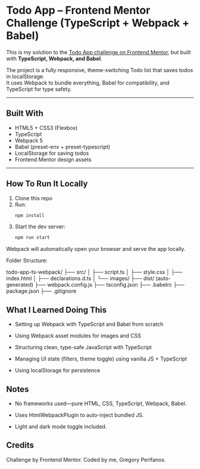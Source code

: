 # Todo App – Frontend Mentor Challenge (TypeScript + Webpack + Babel)

This is my solution to the [Todo App challenge on Frontend Mentor](https://www.frontendmentor.io/challenges/todo-app-Su1_KokOW), but built with **TypeScript, Webpack, and Babel**.

The project is a fully responsive, theme-switching Todo list that saves todos in localStorage.  
It uses Webpack to bundle everything, Babel for compatibility, and TypeScript for type safety.

---

## Built With

- HTML5 + CSS3 (Flexbox)
- TypeScript
- Webpack 5
- Babel (preset-env + preset-typescript)
- LocalStorage for saving todos
- Frontend Mentor design assets

---

## How To Run It Locally

1. Clone this repo
2. Run:
   ```bash
   npm install
3. Start the dev server:
    ```bash
    npm run start
Webpack will automatically open your browser and serve the app locally.

Folder Structure:

todo-app-ts-webpack/
├── src/
│   ├── script.ts
│   ├── style.css
│   ├── index.html
│   ├── declarations.d.ts
│   └── images/
├── dist/ (auto-generated)
├── webpack.config.js
├── tsconfig.json
├── .babelrc
├── package.json
├── .gitignore

 ## What I Learned Doing This
- Setting up Webpack with TypeScript and Babel from scratch

- Using Webpack asset modules for images and CSS

- Structuring clean, type-safe JavaScript with TypeScript

- Managing UI state (filters, theme toggle) using vanilla JS + TypeScript

- Using localStorage for persistence

## Notes

* No frameworks used—pure HTML, CSS, TypeScript, Webpack, Babel.

* Uses HtmlWebpackPlugin to auto-inject bundled JS.

* Light and dark mode toggle included.

## Credits
Challenge by Frontend Mentor.
Coded by me, Gregory Perifanos.